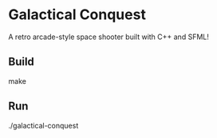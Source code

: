# Galactical Conquest
A retro arcade-style space shooter built with C++ and SFML!

## Build
make

## Run
./galactical-conquest
